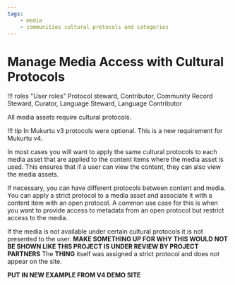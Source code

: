 ```yaml
---
tags:
    - media
    - communities cultural protocols and categories
---
```

# Manage Media Access with Cultural Protocols

!!! roles "User roles"
    Protocol steward, Contributor, Community Record Steward, Curator, Language Steward, Language Contributor

All media assets require cultural protocols. 

!!! tip 
    In Mukurtu v3 protocols were optional. This is a new requirement for Mukurtu v4.

In most cases you will want to apply the same cultural protocols to each media asset that are applied to the content items where the media asset is used. This ensures that if a user can view the content, they can also view the media assets.

If necessary, you can have different protocols between content and media. You can apply a strict protocol to a media asset and associate it with a content item with an open protocol. A common use case for this is when you want to provide access to metadata from an open protocol but restrict access to the media. 

If the media is not available under certain cultural protocols it is not presented to the user. 
**MAKE SOMETHING UP FOR WHY THIS WOULD NOT BE SHOWN LIKE THIS PROJECT IS UNDER REVIEW BY PROJECT PARTNERS** The **THING** itself was assigned a strict protocol and does not appear on the site.

**PUT IN NEW EXAMPLE FROM V4 DEMO SITE**


